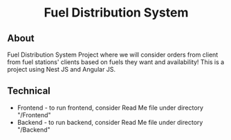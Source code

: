 <h1 align="center"> Fuel Distribution System </h1>

## About

Fuel Distribution System Project where we will consider orders from client from fuel stations' clients based on fuels they want and availability!
This is a project using Nest JS and Angular JS.

## Technical

- Frontend - to run frontend, consider Read Me file under directory "/Frontend"
- Backend - to run backend, consider Read Me file under directory "/Backend"